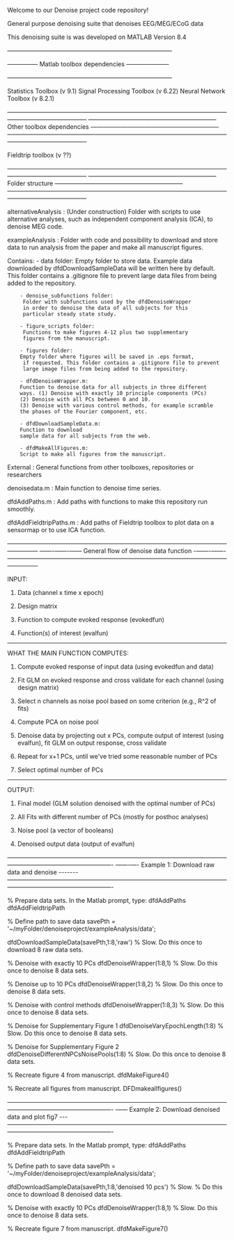 Welcome to our Denoise project code repository!

General purpose denoising suite that denoises EEG/MEG/ECoG data

This denoising suite is was developed on MATLAB Version 8.4

———————————————————————————

————— Matlab toolbox dependencies ———————

———————————————————————————

Statistics Toolbox (v 9.1)
Signal Processing Toolbox (v 6.22)
Neural Network Toolbox (v 8.2.1)

—————————————————————————————————————————————————
————————————————————— Other toolbox dependencies —————————————————————
—————————————————————————————————————————————————

Fieldtrip toolbox (v ??)

—————————————————————————————————————————————————
————————————————————— Folder structure —————————————————————
—————————————————————————————————————————————————

alternativeAnalysis  :  (Under construction) Folder with 
		scripts to use alternative analyses, such as 
		independent component analysis (ICA), to denoise MEG code.

exampleAnalysis      :  Folder with code and possibility
		to download and store data to run analysis from 
		the paper and make all manuscript figures.
		
Contains: - data folder:
		Empty folder to store data. Example data downloaded 
		by dfdDownloadSampleData will be written here by default.
		This folder contains a .gitignore file to prevent 
		large data files from being added to the repository. 
		
		- denoise_subfunctions folder:
		 Folder with subfunctions used by the dfdDenoiseWrapper
		 in order to denoise the data of all subjects for this 
		 particular steady state study.
		 
		- figure_scripts folder:
		 Functions to make figures 4-12 plus two supplementary
		 figures from the manuscript.
		 
		- figures folder:
		Empty folder where figures will be saved in .eps format,
		 if requested. This folder contains a .gitignore file to prevent 
		 large image files from being added to the repository.
		 
		- dfdDenoiseWrapper.m:
		Function to denoise data for all subjects in three different
		ways. (1) Denoise with exactly 10 principle components (PCs) 
		(2) Denoise with all PCs between 0 and 10. 
		(3) Denoise with various control methods, for example scramble 
		the phases of the Fourier component, etc.
		
		- dfdDownloadSampleData.m: 
		Function to download
		sample data for all subjects from the web.
		
		- dfdMakeAllFigures.m:
		Script to make all figures from the manuscript.

External	 	     :  General functions from other 
		toolboxes, repositories or researchers 

denoisedata.m		 :  Main function to denoise time series.

dfdAddPaths.m		 :  Add paths with functions to make 
		this repository run smoothly.
		
dfdAddFieldtripPaths.m	: Add paths of Fieldtrip toolbox to plot
		data on a sensormap or to use ICA function.


—————————————————————————————————————————
——-——-—— General flow of denoise data function -——-——-
—————————————————————————————————————————

INPUT:

1) Data (channel x time x epoch)

2) Design matrix

3) Function to compute evoked response (evokedfun)

4) Function(s) of interest (evalfun)

---
WHAT THE MAIN FUNCTION COMPUTES:

1) Compute evoked response of input data (using evokedfun and data)

2) Fit GLM on evoked response and cross validate for each channel (using design matrix)

3) Select n channels as noise pool based on some criterion (e.g., R^2 of fits)

4) Compute PCA on noise pool

5) Denoise data by projecting out x PCs, compute output of interest (using evalfun), 
	fit GLM on output response, cross validate

6) Repeat for x+1 PCs, until we've tried some reasonable number of PCs

7) Select optimal number of PCs

---
OUTPUT:

1) Final model (GLM solution denoised with the optimal number of PCs)

2) All Fits with different number of PCs (mostly for posthoc analyses)

3) Noise pool (a vector of booleans)

4) Denoised output data (output of evalfun)

—————————————————————————————————————————————————————-
——-—- Example 1: Download raw data and denoise -------
—————————————————————————————————————————————————————-

% Prepare data sets.  In the Matlab prompt, type:
dfdAddPaths
dfdAddFieldtripPath

% Define path to save data
savePth = '~/myFolder/denoiseproject/exampleAnalysis/data';

dfdDownloadSampleData(savePth,1:8,'raw') % Slow. Do this once to download 8 raw data sets.

% Denoise with exactly 10 PCs
dfdDenoiseWrapper(1:8,1) 				 % Slow. Do this once to denoise 8 data sets.

% Denoise up to 10 PCs
dfdDenoiseWrapper(1:8,2) 				 % Slow. Do this once to denoise 8 data sets.

% Denoise with control methods
dfdDenoiseWrapper(1:8,3) 				 % Slow. Do this once to denoise 8 data sets.

% Denoise for Supplementary Figure 1
dfdDenoiseVaryEpochLength(1:8) 		     % Slow. Do this once to denoise 8 data sets.

% Denoise for Supplementary Figure 2
dfdDenoiseDifferentNPCsNoisePools(1:8) 	 % Slow. Do this once to denoise 8 data sets.


%  Recreate figure 4 from manuscript. 
dfdMakeFigure4()

%  Recreate all figures from manuscript. 
DFDmakeallfigures()

—————————————————————————————————————————————————————-
—— Example 2: Download denoised data and plot fig7 ---
—————————————————————————————————————————————————————-

% Prepare data sets.  In the Matlab prompt, type:
dfdAddPaths
dfdAddFieldtripPath

% Define path to save data
savePth = '~/myFolder/denoiseproject/exampleAnalysis/data';

dfdDownloadSampleData(savePth,1:8,'denoised 10 pcs') % Slow. 
										 % Do this once to download 8 denoised data sets.

% Denoise with exactly 10 PCs
dfdDenoiseWrapper(1:8,1) 				 % Slow. Do this once to denoise 8 data sets.

%  Recreate figure 7 from manuscript. 
dfdMakeFigure7()

